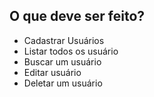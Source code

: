 ## O que deve ser feito?

- Cadastrar Usuários
- Listar todos os usuário
- Buscar um usuário
- Editar usuário
- Deletar um usuário 
